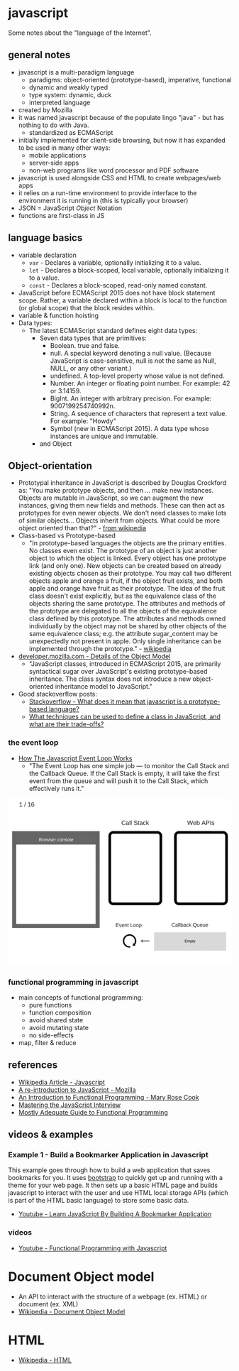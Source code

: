# javascript
Some notes about the "language of the Internet".

## general notes
* javascript is a multi-paradigm language
    * paradigms: object-oriented (prototype-based), imperative, functional
    * dynamic and weakly typed
    * type system: dynamic, duck
    * interpreted language
* created by Mozilla
* it was named javascript because of the populate lingo "java" - but has
    nothing to do with Java.
    * standardized as ECMAScript
* initially implemented for client-side browsing, but now it has expanded to be
    used in many other ways:
    * mobile applications
    * server-side apps
    * non-web programs like word processor and PDF software
* javascript is used alongside CSS and HTML to create webpages/web apps
* it relies on a run-time environment to provide interface to the environment it
    is running in (this is typically your browser)
* JSON = JavaScript *Object* Notation
* functions are first-class in JS

## language basics
* variable declaration
  * `var` - Declares a variable, optionally initializing it to a value.
  * `let` - Declares a block-scoped, local variable, optionally initializing it to a value.
  * `const` - Declares a block-scoped, read-only named constant.
* JavaScript before ECMAScript 2015 does not have block statement scope. Rather, a variable declared within a block is local to the function (or global scope) that the block resides within.
* variable & function hoisting
* Data types:
  * The latest ECMAScript standard defines eight data types:
    * Seven data types that are primitives:
      * Boolean. true and false.
      * null. A special keyword denoting a null value. (Because JavaScript is case-sensitive, null is not the same as Null, NULL, or any other variant.)
      * undefined. A top-level property whose value is not defined.
      * Number. An integer or floating point number. For example: 42 or 3.14159.
      * BigInt. An integer with arbitrary precision. For example: 9007199254740992n.
      * String. A sequence of characters that represent a text value. For example: "Howdy"
      * Symbol (new in ECMAScript 2015). A data type whose instances are unique and immutable.
    * and Object

## Object-orientation
* Prototypal inheritance in JavaScript is described by Douglas Crockford as: "You make prototype objects, and then … make new instances. Objects are mutable in JavaScript, so we can augment the new instances, giving them new fields and methods. These can then act as prototypes for even newer objects. We don't need classes to make lots of similar objects… Objects inherit from objects. What could be more object oriented than that?" - [from wikipedia](https://en.wikipedia.org/wiki/JavaScript#Object-orientation_(prototype-based))
* Class-based vs Prototype-based
  * "In prototype-based languages the objects are the primary entities. No classes even exist. The prototype of an object is just another object to which the object is linked. Every object has one prototype link (and only one). New objects can be created based on already existing objects chosen as their prototype. You may call two different objects apple and orange a fruit, if the object fruit exists, and both apple and orange have fruit as their prototype. The idea of the fruit class doesn't exist explicitly, but as the equivalence class of the objects sharing the same prototype. The attributes and methods of the prototype are delegated to all the objects of the equivalence class defined by this prototype. The attributes and methods owned individually by the object may not be shared by other objects of the same equivalence class; e.g. the attribute sugar_content may be unexpectedly not present in apple. Only single inheritance can be implemented through the prototype." - [wikipedia](https://en.wikipedia.org/wiki/Object-oriented_programming#Class-based_vs_prototype-based)
* [developer.mozilla.com - Details of the Object Model](https://developer.mozilla.org/en-US/docs/Web/JavaScript/Guide/Details_of_the_Object_Model)
  * "JavaScript classes, introduced in ECMAScript 2015, are primarily syntactical sugar over JavaScript's existing prototype-based inheritance. The class syntax does not introduce a new object-oriented inheritance model to JavaScript."
* Good stackoverflow posts:
  * [Stackoverflow - What does it mean that javascript is a prototype-based language?](https://stackoverflow.com/questions/186244/what-does-it-mean-that-javascript-is-a-prototype-based-language)
  * [What techniques can be used to define a class in JavaScript, and what are their trade-offs?](https://stackoverflow.com/questions/387707/what-techniques-can-be-used-to-define-a-class-in-javascript-and-what-are-their)


### the event loop
* [How The Javascript Event Loop Works](https://blog.sessionstack.com/how-javascript-works-event-loop-and-the-rise-of-async-programming-5-ways-to-better-coding-with-2f077c4438b5)
  * "The Event Loop has one simple job — to monitor the Call Stack and the Callback Queue. If the Call Stack is empty, it will take the first event from the queue and will push it to the Call Stack, which effectively runs it."

![](img/1*TozSrkk92l8ho6d8JxqF_w.gif)


### functional programming in javascript
* main concepts of functional programming:
    * pure functions
    * function composition
    * avoid shared state
    * avoid mutating state
    * no side-effects
* map, filter & reduce

## references
* [Wikipedia Article - Javascript](https://en.wikipedia.org/wiki/JavaScript)
* [A re-introduction to JavaScript - Mozilla](https://developer.mozilla.org/en-US/docs/Web/JavaScript/A_re-introduction_to_JavaScript)
* [An Introduction to Functional Programming - Mary Rose Cook](https://codewords.recurse.com/issues/one/an-introduction-to-functional-programming)
* [Mastering the JavaScript Interview](https://medium.com/javascript-scene/master-the-javascript-interview-what-is-functional-programming-7f218c68b3a0)
* [Mostly Adequate Guide to Functional Programming](https://github.com/MostlyAdequate/mostly-adequate-guide)

## videos & examples
### Example 1 - Build a Bookmarker Application in Javascript
This example goes through how to build a web application that saves bookmarks
for you. It uses [bootstrap](https://getbootstrap.com/) to quickly get up and
running with a theme for your web page. It then sets up a basic HTML page and
builds javascript to interact with the user and use HTML local storage APIs
(which is part of the HTML basic language) to store some basic data.
* [Youtube - Learn JavaScript By Building A Bookmarker Application](https://www.youtube.com/watch?v=DIVfDZZeGxM)

### videos
* [Youtube - Functional Programming with Javascript](https://www.youtube.com/watch?v=e-5obm1G_FY)

# Document Object model
* An API to interact with the structure of a webpage (ex. HTML) or document (ex. XML)
* [Wikipedia - Document Object Model](https://en.wikipedia.org/wiki/Document_Object_Model)

# HTML
* [Wikipedia - HTML](https://en.wikipedia.org/wiki/HTML)
